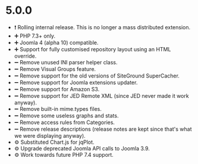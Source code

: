 # 5.0.0

* ❗️ Rolling internal release. This is no longer a mass distributed extension.
* ➕ PHP 7.3+ only. 
* ➕ Joomla 4 (alpha 10) compatible. 
* ➕ Support for fully customised repository layout using an HTML override. 
* ➖ Remove unused INI parser helper class.
* ➖ Remove Visual Groups feature.
* ➖ Remove support for the old versions of SiteGround SuperCacher.
* ➖ Remove support for Joomla extensions updater.
* ➖ Remove support for Amazon S3.
* ➖ Remove support for JED Remote XML (since JED never made it work anyway).
* ➖ Remove built-in mime.types files.
* ➖ Remove some useless graphs and stats.
* ➖ Remove access rules from Categories.
* ➖ Remove release descriptions (release notes are kept since that's what we were displaying anyway).
* ⚙️ Substituted Chart.js for jqPlot.
* ⚙️ Upgrade deprecated Joomla API calls to Joomla 3.9.
* ⚙️ Work towards future PHP 7.4 support.
